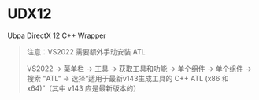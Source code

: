 # UDX12
Ubpa DirectX 12 C++ Wrapper

> 注意：VS2022 需要额外手动安装 ATL
>
> VS2022 -> 菜单栏 -> 工具 -> 获取工具和功能 -> 单个组件 -> 单个组件 -> 搜索 "ATL" -> 选择“适用于最新v143生成工具的 C++ ATL (x86 和 x64)”（其中 v143 应是最新版本的）

